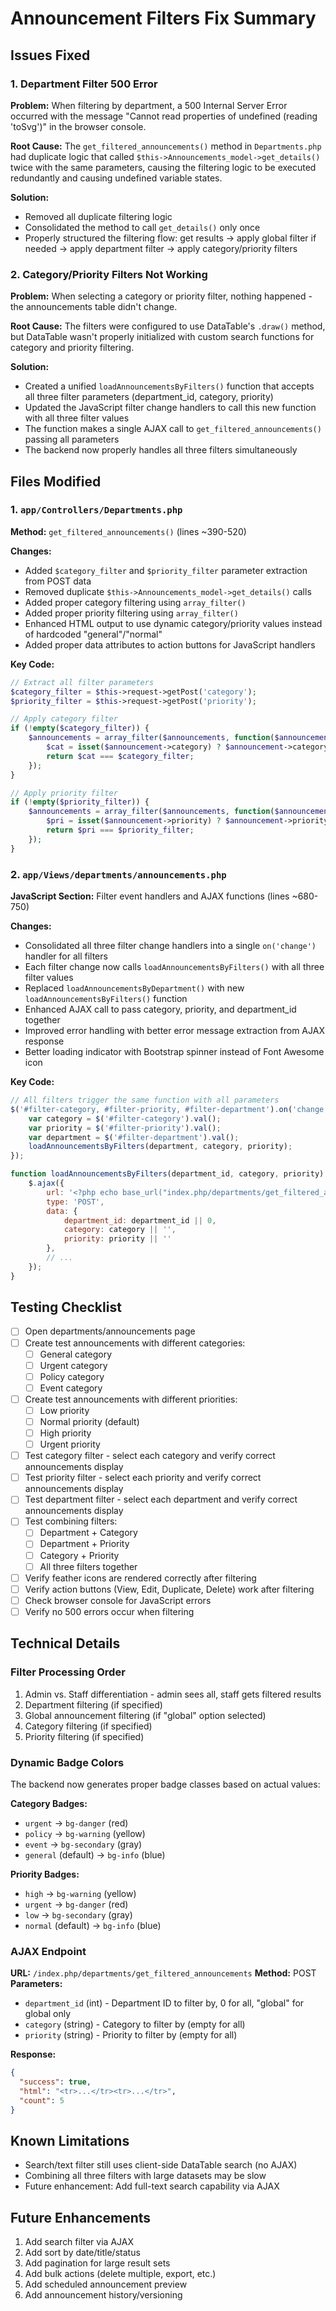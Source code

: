 # Announcement Filters Fix Summary

## Issues Fixed

### 1. Department Filter 500 Error
**Problem:** When filtering by department, a 500 Internal Server Error occurred with the message "Cannot read properties of undefined (reading 'toSvg')" in the browser console.

**Root Cause:** The `get_filtered_announcements()` method in `Departments.php` had duplicate logic that called `$this->Announcements_model->get_details()` twice with the same parameters, causing the filtering logic to be executed redundantly and causing undefined variable states.

**Solution:** 
- Removed all duplicate filtering logic
- Consolidated the method to call `get_details()` only once
- Properly structured the filtering flow: get results → apply global filter if needed → apply department filter → apply category/priority filters

### 2. Category/Priority Filters Not Working
**Problem:** When selecting a category or priority filter, nothing happened - the announcements table didn't change.

**Root Cause:** The filters were configured to use DataTable's `.draw()` method, but DataTable wasn't properly initialized with custom search functions for category and priority filtering.

**Solution:**
- Created a unified `loadAnnouncementsByFilters()` function that accepts all three filter parameters (department_id, category, priority)
- Updated the JavaScript filter change handlers to call this new function with all three filter values
- The function makes a single AJAX call to `get_filtered_announcements()` passing all parameters
- The backend now properly handles all three filters simultaneously

## Files Modified

### 1. `app/Controllers/Departments.php`
**Method:** `get_filtered_announcements()` (lines ~390-520)

**Changes:**
- Added `$category_filter` and `$priority_filter` parameter extraction from POST data
- Removed duplicate `$this->Announcements_model->get_details()` calls
- Added proper category filtering using `array_filter()`
- Added proper priority filtering using `array_filter()`
- Enhanced HTML output to use dynamic category/priority values instead of hardcoded "general"/"normal"
- Added proper data attributes to action buttons for JavaScript handlers

**Key Code:**
```php
// Extract all filter parameters
$category_filter = $this->request->getPost('category');
$priority_filter = $this->request->getPost('priority');

// Apply category filter
if (!empty($category_filter)) {
    $announcements = array_filter($announcements, function($announcement) use ($category_filter) {
        $cat = isset($announcement->category) ? $announcement->category : 'general';
        return $cat === $category_filter;
    });
}

// Apply priority filter
if (!empty($priority_filter)) {
    $announcements = array_filter($announcements, function($announcement) use ($priority_filter) {
        $pri = isset($announcement->priority) ? $announcement->priority : 'normal';
        return $pri === $priority_filter;
    });
}
```

### 2. `app/Views/departments/announcements.php`
**JavaScript Section:** Filter event handlers and AJAX functions (lines ~680-750)

**Changes:**
- Consolidated all three filter change handlers into a single `on('change')` handler for all filters
- Each filter change now calls `loadAnnouncementsByFilters()` with all three filter values
- Replaced `loadAnnouncementsByDepartment()` with new `loadAnnouncementsByFilters()` function
- Enhanced AJAX call to pass category, priority, and department_id together
- Improved error handling with better error message extraction from AJAX response
- Better loading indicator with Bootstrap spinner instead of Font Awesome icon

**Key Code:**
```javascript
// All filters trigger the same function with all parameters
$('#filter-category, #filter-priority, #filter-department').on('change', function() {
    var category = $('#filter-category').val();
    var priority = $('#filter-priority').val();
    var department = $('#filter-department').val();
    loadAnnouncementsByFilters(department, category, priority);
});

function loadAnnouncementsByFilters(department_id, category, priority) {
    $.ajax({
        url: '<?php echo base_url("index.php/departments/get_filtered_announcements"); ?>',
        type: 'POST',
        data: {
            department_id: department_id || 0,
            category: category || '',
            priority: priority || ''
        },
        // ...
    });
}
```

## Testing Checklist

- [ ] Open departments/announcements page
- [ ] Create test announcements with different categories:
  - [ ] General category
  - [ ] Urgent category
  - [ ] Policy category
  - [ ] Event category
- [ ] Create test announcements with different priorities:
  - [ ] Low priority
  - [ ] Normal priority (default)
  - [ ] High priority
  - [ ] Urgent priority
- [ ] Test category filter - select each category and verify correct announcements display
- [ ] Test priority filter - select each priority and verify correct announcements display
- [ ] Test department filter - select each department and verify correct announcements display
- [ ] Test combining filters:
  - [ ] Department + Category
  - [ ] Department + Priority
  - [ ] Category + Priority
  - [ ] All three filters together
- [ ] Verify feather icons are rendered correctly after filtering
- [ ] Verify action buttons (View, Edit, Duplicate, Delete) work after filtering
- [ ] Check browser console for JavaScript errors
- [ ] Verify no 500 errors occur when filtering

## Technical Details

### Filter Processing Order
1. Admin vs. Staff differentiation - admin sees all, staff gets filtered results
2. Department filtering (if specified)
3. Global announcement filtering (if "global" option selected)
4. Category filtering (if specified)
5. Priority filtering (if specified)

### Dynamic Badge Colors
The backend now generates proper badge classes based on actual values:

**Category Badges:**
- `urgent` → `bg-danger` (red)
- `policy` → `bg-warning` (yellow)
- `event` → `bg-secondary` (gray)
- `general` (default) → `bg-info` (blue)

**Priority Badges:**
- `high` → `bg-warning` (yellow)
- `urgent` → `bg-danger` (red)
- `low` → `bg-secondary` (gray)
- `normal` (default) → `bg-info` (blue)

### AJAX Endpoint
**URL:** `/index.php/departments/get_filtered_announcements`
**Method:** POST
**Parameters:**
- `department_id` (int) - Department ID to filter by, 0 for all, "global" for global only
- `category` (string) - Category to filter by (empty for all)
- `priority` (string) - Priority to filter by (empty for all)

**Response:**
```json
{
  "success": true,
  "html": "<tr>...</tr><tr>...</tr>",
  "count": 5
}
```

## Known Limitations

- Search/text filter still uses client-side DataTable search (no AJAX)
- Combining all three filters with large datasets may be slow
- Future enhancement: Add full-text search capability via AJAX

## Future Enhancements

1. Add search filter via AJAX
2. Add sort by date/title/status
3. Add pagination for large result sets
4. Add bulk actions (delete multiple, export, etc.)
5. Add scheduled announcement preview
6. Add announcement history/versioning
